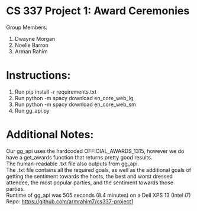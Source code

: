 # CS 337 Project 1: Award Ceremonies
Group Members:
1. Dwayne Morgan
2. Noelle Barron
3. Arman Rahim
# Instructions:
1. Run pip install -r requirements.txt
2. Run python -m spacy download en_core_web_lg
3. Run python -m spacy download en_core_web_sm
4. Run gg_api.py
# Additional Notes:
Our gg_api uses the hardcoded OFFICIAL_AWARDS_1315, however we do have a get_awards function that returns pretty good results.  
The human-readable .txt file also outputs from gg_api.  
The .txt file contains all the required goals, as well as the additional goals of getting the sentiment towards the hosts, the best and worst dressed attendee, the most popular parties, and the sentiment towards those parties.  
Runtime of gg_api was 505 seconds (8.4 minutes) on a Dell XPS 13 (Intel i7)  
Repo: https://github.com/armrahim7/cs337-project1
